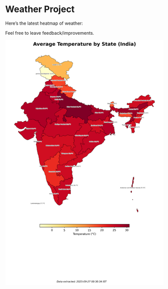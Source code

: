 # Weather Project

Here’s the latest heatmap of weather:

Feel free to leave feedback/improvements.

![India Heatmap](docs/assets/india_heatmap.png?v=D6E2D4)
